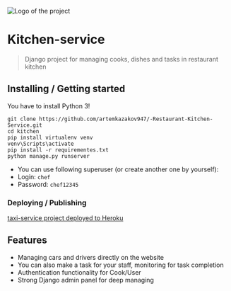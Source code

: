 ![Logo of the project](C:\projects\kitchen\static\assets\img\favicon.png)


# Kitchen-service
> Django project for managing cooks, dishes and tasks in restaurant kitchen


## Installing / Getting started

You have to install Python 3!

```shell
git clone https://github.com/artemkazakov947/-Restaurant-Kitchen-Service.git
cd kitchen
pip install virtualenv venv
venv\Scripts\activate
pip install -r requirementes.txt
python manage.py runserver 
```

  - You can use following superuser (or create another one by yourself):
  - Login: `chef`
  - Password: `chef12345`


### Deploying / Publishing

[taxi-service project deployed to Heroku](https://taxi-service1.herokuapp.com/)



## Features

* Managing cars and drivers directly on the website
* You can also make a task for your staff, monitoring for task completion
* Authentication functionality for Cook/User
* Strong Django admin panel for deep managing